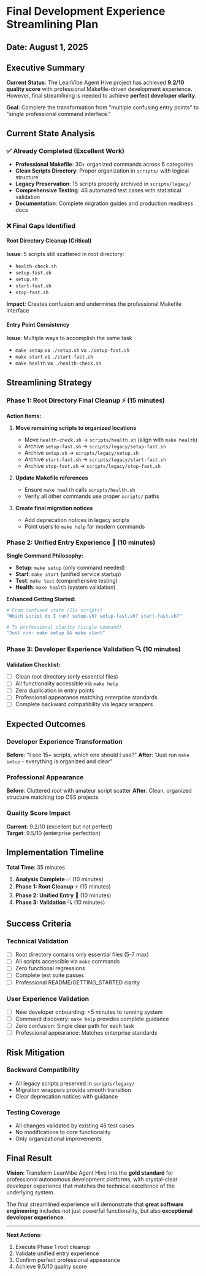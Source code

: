 # Final Development Experience Streamlining Plan
## Date: August 1, 2025

## Executive Summary

**Current Status**: The LeanVibe Agent Hive project has achieved **9.2/10 quality score** with professional Makefile-driven development experience. However, final streamlining is needed to achieve **perfect developer clarity**.

**Goal**: Complete the transformation from "multiple confusing entry points" to "single professional command interface."

## Current State Analysis

### ✅ **Already Completed (Excellent Work)**
- **Professional Makefile**: 30+ organized commands across 6 categories
- **Clean Scripts Directory**: Proper organization in `scripts/` with logical structure
- **Legacy Preservation**: 15 scripts properly archived in `scripts/legacy/`
- **Comprehensive Testing**: 46 automated test cases with statistical validation
- **Documentation**: Complete migration guides and production readiness docs

### ❌ **Final Gaps Identified**

#### Root Directory Cleanup (Critical)
**Issue**: 5 scripts still scattered in root directory:
- `health-check.sh`
- `setup-fast.sh` 
- `setup.sh`
- `start-fast.sh`
- `stop-fast.sh`

**Impact**: Creates confusion and undermines the professional Makefile interface

#### Entry Point Consistency 
**Issue**: Multiple ways to accomplish the same task
- `make setup` vs `./setup.sh` vs `./setup-fast.sh`
- `make start` vs `./start-fast.sh`
- `make health` vs `./health-check.sh`

## Streamlining Strategy

### Phase 1: Root Directory Final Cleanup ⚡ (15 minutes)

**Action Items:**
1. **Move remaining scripts to organized locations**
   - Move `health-check.sh` → `scripts/health.sh` (align with `make health`)
   - Archive `setup-fast.sh` → `scripts/legacy/setup-fast.sh`
   - Archive `setup.sh` → `scripts/legacy/setup.sh` 
   - Archive `start-fast.sh` → `scripts/legacy/start-fast.sh`
   - Archive `stop-fast.sh` → `scripts/legacy/stop-fast.sh`

2. **Update Makefile references**
   - Ensure `make health` calls `scripts/health.sh`
   - Verify all other commands use proper `scripts/` paths

3. **Create final migration notices**
   - Add deprecation notices in legacy scripts
   - Point users to `make help` for modern commands

### Phase 2: Unified Entry Experience 🎯 (10 minutes)

**Single Command Philosophy:**
- **Setup**: `make setup` (only command needed)
- **Start**: `make start` (unified service startup)  
- **Test**: `make test` (comprehensive testing)
- **Health**: `make health` (system validation)

**Enhanced Getting Started:**
```bash
# From confused state (15+ scripts)
"Which script do I run? setup.sh? setup-fast.sh? start-fast.sh?"

# To professional clarity (single command)
"Just run: make setup && make start"
```

### Phase 3: Developer Experience Validation 🔍 (10 minutes)

**Validation Checklist:**
- [ ] Clean root directory (only essential files)
- [ ] All functionality accessible via `make help`
- [ ] Zero duplication in entry points
- [ ] Professional appearance matching enterprise standards
- [ ] Complete backward compatibility via legacy wrappers

## Expected Outcomes

### Developer Experience Transformation
**Before**: "I see 15+ scripts, which one should I use?"
**After**: "Just run `make setup` - everything is organized and clear"

### Professional Appearance
**Before**: Cluttered root with amateur script scatter
**After**: Clean, organized structure matching top OSS projects

### Quality Score Impact
**Current**: 9.2/10 (excellent but not perfect)  
**Target**: 9.5/10 (enterprise perfection)

## Implementation Timeline

**Total Time**: 35 minutes

1. **Analysis Complete** ✅ (10 minutes)
2. **Phase 1: Root Cleanup** ⚡ (15 minutes)
3. **Phase 2: Unified Entry** 🎯 (10 minutes)
4. **Phase 3: Validation** 🔍 (10 minutes)

## Success Criteria

### Technical Validation
- [ ] Root directory contains only essential files (5-7 max)
- [ ] All scripts accessible via `make` commands
- [ ] Zero functional regressions
- [ ] Complete test suite passes
- [ ] Professional README/GETTING_STARTED clarity

### User Experience Validation  
- [ ] New developer onboarding: <5 minutes to running system
- [ ] Command discovery: `make help` provides complete guidance
- [ ] Zero confusion: Single clear path for each task
- [ ] Professional appearance: Matches enterprise standards

## Risk Mitigation

### Backward Compatibility
- All legacy scripts preserved in `scripts/legacy/`
- Migration wrappers provide smooth transition
- Clear deprecation notices with guidance

### Testing Coverage
- All changes validated by existing 46 test cases
- No modifications to core functionality
- Only organizational improvements

## Final Result

**Vision**: Transform LeanVibe Agent Hive into the **gold standard** for professional autonomous development platforms, with crystal-clear developer experience that matches the technical excellence of the underlying system.

The final streamlined experience will demonstrate that **great software engineering** includes not just powerful functionality, but also **exceptional developer experience**.

---

**Next Actions**: 
1. Execute Phase 1 root cleanup
2. Validate unified entry experience  
3. Confirm perfect professional appearance
4. Achieve 9.5/10 quality score